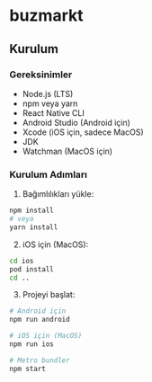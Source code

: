# buzmarkt

## Kurulum

### Gereksinimler
- Node.js (LTS)
- npm veya yarn
- React Native CLI
- Android Studio (Android için)
- Xcode (iOS için, sadece MacOS)
- JDK
- Watchman (MacOS için)

### Kurulum Adımları

1. Bağımlılıkları yükle:
```bash
npm install
# veya
yarn install
```

2. iOS için (MacOS):
```bash
cd ios
pod install
cd ..
```

3. Projeyi başlat:
```bash
# Android için
npm run android

# iOS için (MacOS)
npm run ios

# Metro bundler
npm start
```


